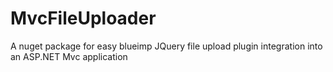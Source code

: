 MvcFileUploader
===============

A nuget package for easy blueimp JQuery file upload plugin integration into an ASP.NET Mvc application